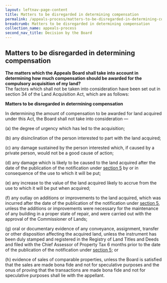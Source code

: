 ```yaml
---
layout: leftnav-page-content
title: Matters to be disregarded in determining compensation
permalink: /appeals-process/matters-to-be-disregarded-in-determining-compensation/
breadcrumb: Matters to be disregarded in determining compensation
collection_name: appeals-process
second_nav_title: Decision by the Board 
---
```


Matters to be disregarded in determining compensation
---

**The matters which the Appeals Board shall take into account in determining how much compensation should be awarded for the compulsory acquisition of my land?**<br>
The factors which shall not be taken into consideration have been set out in section 34 of the Land Acquisition Act, which are as follows:

**Matters to be disregarded in determining compensation**<br>

In determining the amount of compensation to be awarded for land acquired under this Act, the Board shall not take into consideration —

(a) the degree of urgency which has led to the acquisition;

(b) any disinclination of the person interested to part with the land acquired;

(c) any damage sustained by the person interested which, if caused by a private person, would not be a good cause of action;

(d) any damage which is likely to be caused to the land acquired after the date of the publication of the notification under [section 5](https://sso.agc.gov.sg/Act/LAA1966?ProvIds=pr5-#pr5-) by or in consequence of the use to which it will be put;

(e) any increase to the value of the land acquired likely to accrue from the use to which it will be put when acquired;

(f) any outlay on additions or improvements to the land acquired, which was incurred after the date of the publication of the notification under [section 5](https://sso.agc.gov.sg/Act/LAA1966?ProvIds=pr5-#pr5-), unless the additions or improvements were necessary for the maintenance of any building in a proper state of repair, and were carried out with the approval of the Commissioner of Lands;
 
(g) oral or documentary evidence of any conveyance, assignment, transfer or other disposition affecting the acquired land, unless the instrument has been duly stamped and registered in the Registry of Land Titles and Deeds and filed with the Chief Assessor of Property Tax 6 months prior to the date of the publication of the notification under [section 5]( https://sso.agc.gov.sg/Act/LAA1966?ProvIds=pr5-#pr5-); or

(h) evidence of sales of comparable properties, unless the Board is satisfied that the sales are made bona fide and not for speculative purposes and the onus of proving that the transactions are made bona fide and not for speculative purposes shall lie with the appellant.

